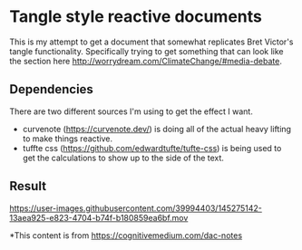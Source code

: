 # Tangle style reactive documents

This is my attempt to get a document that somewhat replicates Bret Victor's tangle functionality. 
Specifically trying to get something that can look like the section here http://worrydream.com/ClimateChange/#media-debate.

## Dependencies
There are two different sources I'm using to get the effect I want.
- curvenote (https://curvenote.dev/) is doing all of the actual heavy lifting to make things reactive. 
- tuffte css (https://github.com/edwardtufte/tufte-css) is being used to get the calculations to show up to the side of the text.

## Result
https://user-images.githubusercontent.com/39994403/145275142-13aea925-e823-4704-b74f-b180859ea6bf.mov

*This content is from https://cognitivemedium.com/dac-notes
